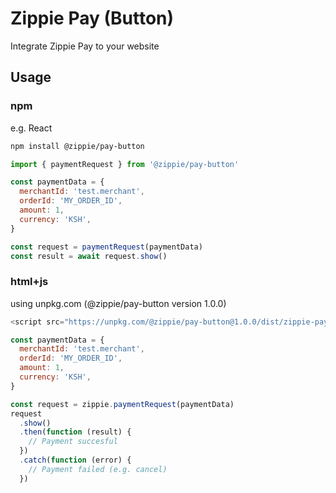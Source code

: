 # Zippie Pay (Button)

Integrate Zippie Pay to your website

## Usage

###  npm

e.g. React

```bash
npm install @zippie/pay-button
```

```javascript
import { paymentRequest } from '@zippie/pay-button'
```

```javascript
const paymentData = {
  merchantId: 'test.merchant',
  orderId: 'MY_ORDER_ID',
  amount: 1,
  currency: 'KSH',
}

const request = paymentRequest(paymentData)
const result = await request.show()
```

### html+js

using unpkg.com (@zippie/pay-button version 1.0.0)

```javascript
<script src="https://unpkg.com/@zippie/pay-button@1.0.0/dist/zippie-pay.js"></script>
```

```javascript
const paymentData = {
  merchantId: 'test.merchant',
  orderId: 'MY_ORDER_ID',
  amount: 1,
  currency: 'KSH',
}

const request = zippie.paymentRequest(paymentData)
request
  .show()
  .then(function (result) {
    // Payment succesful
  })
  .catch(function (error) {
    // Payment failed (e.g. cancel)
  })
```